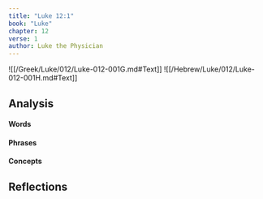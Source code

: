 ```yaml
---
title: "Luke 12:1"
book: "Luke"
chapter: 12
verse: 1
author: Luke the Physician
---
```

![[/Greek/Luke/012/Luke-012-001G.md#Text]]
![[/Hebrew/Luke/012/Luke-012-001H.md#Text]]

## Analysis

#### Words

#### Phrases

#### Concepts

## Reflections
